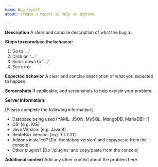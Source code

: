 ```yaml
---
name: Bug report
about: Create a report to help us improve

---
```


**Description**
A clear and concise description of what the bug is.

**Steps to reproduce the behavior:**
1. Go to '...'
2. Click on '....'
3. Scroll down to '....'
4. See error

**Expected behavior**
A clear and concise description of what you expected to happen.

**Screenshots**
If applicable, add screenshots to help explain your problem.

**Server Information:**

[Please complete the following information:]
 - Database being used (YAML, JSON, MySQL, MongoDB, MariaDB): []
 - OS: [e.g. iOS]
 - Java Version: [e.g. Java 8]
 - BentoBox version: [e.g. 1.7.2.21]
 - Addons installed? [Do '/bentobox version' and copy/paste from the console]
 - Other plugins? [Do '/plugins' and copy/paste from the console]

**Additional context**
Add any other context about the problem here.
